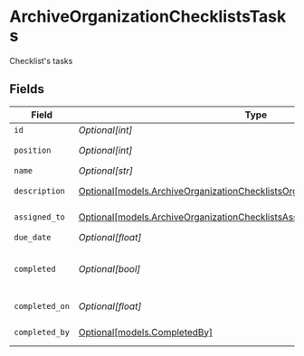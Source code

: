 # ArchiveOrganizationChecklistsTasks

Checklist's tasks


## Fields

| Field                                                                                                                                                          | Type                                                                                                                                                           | Required                                                                                                                                                       | Description                                                                                                                                                    |
| -------------------------------------------------------------------------------------------------------------------------------------------------------------- | -------------------------------------------------------------------------------------------------------------------------------------------------------------- | -------------------------------------------------------------------------------------------------------------------------------------------------------------- | -------------------------------------------------------------------------------------------------------------------------------------------------------------- |
| `id`                                                                                                                                                           | *Optional[int]*                                                                                                                                                | :heavy_minus_sign:                                                                                                                                             | Identifier                                                                                                                                                     |
| `position`                                                                                                                                                     | *Optional[int]*                                                                                                                                                | :heavy_minus_sign:                                                                                                                                             | Position of the task                                                                                                                                           |
| `name`                                                                                                                                                         | *Optional[str]*                                                                                                                                                | :heavy_minus_sign:                                                                                                                                             | Task name                                                                                                                                                      |
| `description`                                                                                                                                                  | [Optional[models.ArchiveOrganizationChecklistsOrganizationChecklistsDescription]](../models/archiveorganizationchecklistsorganizationchecklistsdescription.md) | :heavy_minus_sign:                                                                                                                                             | Task description                                                                                                                                               |
| `assigned_to`                                                                                                                                                  | [Optional[models.ArchiveOrganizationChecklistsAssignedTo]](../models/archiveorganizationchecklistsassignedto.md)                                               | :heavy_minus_sign:                                                                                                                                             | Archive by user                                                                                                                                                |
| `due_date`                                                                                                                                                     | *Optional[float]*                                                                                                                                              | :heavy_minus_sign:                                                                                                                                             | Due date                                                                                                                                                       |
| `completed`                                                                                                                                                    | *Optional[bool]*                                                                                                                                               | :heavy_minus_sign:                                                                                                                                             | Indicates if the checklist is completed                                                                                                                        |
| `completed_on`                                                                                                                                                 | *Optional[float]*                                                                                                                                              | :heavy_minus_sign:                                                                                                                                             | Date of completion                                                                                                                                             |
| `completed_by`                                                                                                                                                 | [Optional[models.CompletedBy]](../models/completedby.md)                                                                                                       | :heavy_minus_sign:                                                                                                                                             | Archive by user                                                                                                                                                |